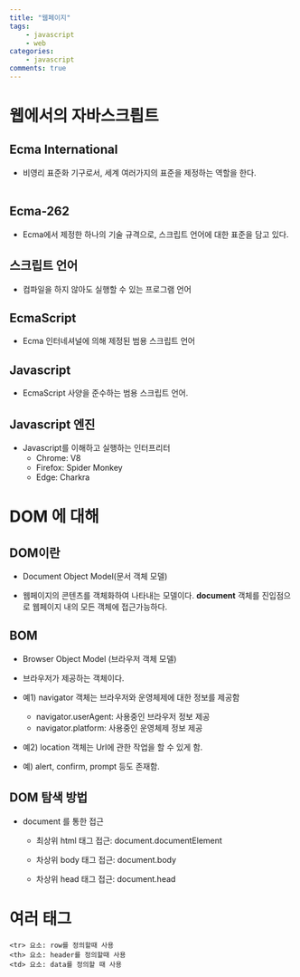 ```yaml
---
title: "웹페이지"
tags: 
    - javascript
    - web
categories: 
    - javascript
comments: true
---
```


# 웹에서의 자바스크릡트

## Ecma International

- 비영리 표준화 기구로서, 세계 여러가지의 표준을 제정하는 역할을 한다.<br/><br/>

## Ecma-262

- Ecma에서 제정한 하나의 기술 규격으로, 스크립트 언어에 대한 표준을 담고 있다.

## 스크립트 언어

- 컴파일을 하지 않아도 실행할 수 있는 프로그램 언어

## EcmaScript

- Ecma 인터네셔널에 의해 제정된 범용 스크립트 언어

## Javascript

- EcmaScript 사양을 준수하는 범용 스크립트 언어.

## Javascript 엔진

- Javascript를 이해하고 실행하는 인터프리터
    - Chrome: V8
    - Firefox: Spider Monkey
    - Edge: Charkra

# DOM 에 대해

## DOM이란

- Document Object Model(문서 객체 모델)

- 웹페이지의 콘텐츠를 객체화하여 나타내는 모델이다. __document__ 객체를 진입점으로 웹페이지 내의 모든 객체에 접근가능하다.

## BOM

-  Browser Object Model (브라우저 객체 모델)

- 브라우저가 제공하는 객체이다.

- 예1) navigator 객체는 브라우저와 운영체제에 대한 정보를 제공함
    - navigator.userAgent: 사용중인 브라우저 정보 제공
    - navigator.platform: 사용중인 운영체제 정보 제공

- 예2) location 객체는 Url에 관한 작업을 할 수 있게 함.

- 예) alert, confirm, prompt 등도 존재함.

## DOM 탐색 방법

- document 를 통한 접근

    - 최상위 html 태그 접근: document.documentElement

    - 차상위 body 태그 접근: document.body

    - 차상위 head 태그 접근: document.head 


# 여러 태그

    <tr> 요소: row를 정의할때 사용
    <th> 요소: header를 정의할때 사용
    <td> 요소: data를 정의할 때 사용 

